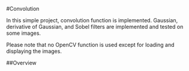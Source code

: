 #Convolution

In this simple project, convolution function is implemented. Gaussian, derivative of Gaussian, and Sobel filters are implemented and tested on some images.

Please note that no OpenCV function is used except for loading and displaying the images. 

##Overview
